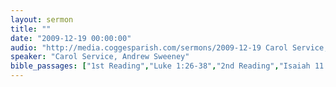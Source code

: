 ```yaml
---
layout: sermon
title: ""
date: "2009-12-19 00:00:00"
audio: "http://media.coggesparish.com/sermons/2009-12-19 Carol Service, Andrew Sweeney.mp3"
speaker: "Carol Service, Andrew Sweeney"
bible_passages: ["1st Reading","Luke 1:26-38","2nd Reading","Isaiah 11:1-9","Luke 2:1-7 (not NIV being read)","3rd Reading","Luke 2:8-16","4th Reading","Isaiah 9:2, 6-7, 49:6","Matthew 2:1-12","5th Reading","John 1:1-14 (not NIV being read)","6th Reading","John 1:1-14"]
---
```

